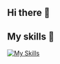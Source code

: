 ## Hi there 👋

## My skills 💪
[![My Skills](https://skillicons.dev/icons?i=java,js,python&theme=dark)](https://skillicons.dev)

<!--
**S1lverCr0w/S1lverCr0w** is a ✨ _special_ ✨ repository because its `README.md` (this file) appears on your GitHub profile.

Here are some ideas to get you started:

- 🔭 I’m currently working on ...
- 🌱 I’m currently learning ...
- 👯 I’m looking to collaborate on ...
- 🤔 I’m looking for help with ...
- 💬 Ask me about ...
- 📫 How to reach me: ...
- 😄 Pronouns: ...
- ⚡ Fun fact: ...
-->
